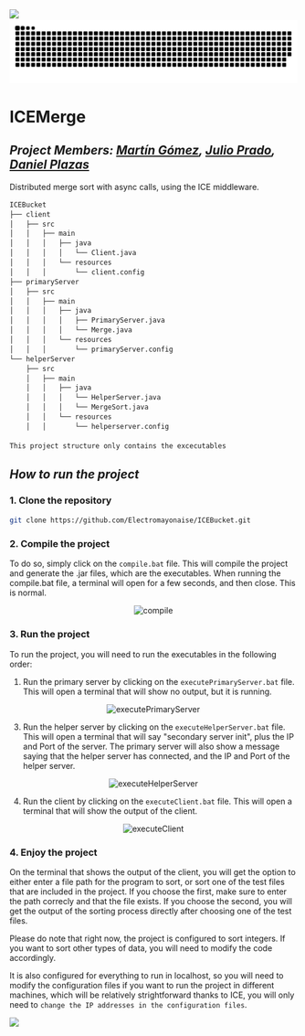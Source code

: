 <img src="https://user-images.githubusercontent.com/73097560/115834477-dbab4500-a447-11eb-908a-139a6edaec5c.gif">

<div align="center">
  <img  src="https://github.com/Electromayonaise/Electromayonaise/blob/main/Assets/github-contribution-grid-snake%20blacktest(1).svg"
       alt="snake" /></a>
</div>

# ICEMerge

## *Project Members: [Martín Gómez](https://github.com/Electromayonaise), [Julio Prado](https://github.com/jul109), [Daniel Plazas](https://github.com/DanielJPC19)*

Distributed merge sort with async calls, using the ICE middleware. 

```bash
ICEBucket
├── client
│   ├── src
│   │   ├── main
│   │   │   ├── java
│   │   │   │   └── Client.java
│   │   │   └── resources
│   │   │       └── client.config
├── primaryServer
│   ├── src
│   │   ├── main
│   │   │   ├── java
│   │   │   │   ├── PrimaryServer.java
│   │   │   │   └── Merge.java
│   │   │   └── resources
│   │   │       └── primaryServer.config
└── helperServer
    ├── src
    │   ├── main
    │   │   ├── java
    │   │   │   └── HelperServer.java
    │   │   │   └── MergeSort.java
    │   │   └── resources
    │   │       └── helperserver.config

This project structure only contains the excecutables
```

## *How to run the project*

### 1. Clone the repository

```bash
git clone https://github.com/Electromayonaise/ICEBucket.git
```

### 2. Compile the project

To do so, simply click on the `compile.bat` file. This will compile the project and generate the .jar files, which are the executables.
When running the compile.bat file, a terminal will open for a few seconds, and then close. This is normal. 

<div align="center">
  <img  src="https://github.com/Electromayonaise/ICEMerge/blob/main/doc/InstructionAssets/compile.png"
       alt="compile" /></a>
</div>

### 3. Run the project

To run the project, you will need to run the executables in the following order:

1. Run the primary server by clicking on the `executePrimaryServer.bat` file. This will open a terminal that will show no output, but it is running.
<div align="center">
  <img  src="https://github.com/Electromayonaise/ICEMerge/blob/main/doc/InstructionAssets/executePrimaryServer.png"
       alt="executePrimaryServer" /></a>
</div>


3. Run the helper server by clicking on the `executeHelperServer.bat` file. This will open a terminal that will say "secondary server init", plus the IP and Port of the server. The primary server will also show a message saying that the helper server has connected, and the IP and Port of the helper server.
<div align="center">
  <img  src="https://github.com/Electromayonaise/ICEMerge/blob/main/doc/InstructionAssets/executeHelperServer.png"
       alt="executeHelperServer" /></a>
</div>

4. Run the client by clicking on the `executeClient.bat` file. This will open a terminal that will show the output of the client.
<div align="center">
  <img  src="https://github.com/Electromayonaise/ICEMerge/blob/main/doc/InstructionAssets/executeClient.png"
       alt="executeClient" /></a>
</div>

### 4. Enjoy the project

On the terminal that shows the output of the client, you will get the option to either enter a file path for the program to sort, or sort one of the test files that are included in the project. 
If you choose the first, make sure to enter the path correcly and that the file exists. If you choose the second, you will get the output of the sorting process directly after choosing one of the test files.

Please do note that right now, the project is configured to sort integers. If you want to sort other types of data, you will need to modify the code accordingly. 

It is also configured for everything to run in localhost, so you will need to modify the configuration files if you want to run the project in different machines, which will be relatively strightforward thanks to ICE, you will only need to `change the IP addresses in the configuration files`.

<img src="https://user-images.githubusercontent.com/73097560/115834477-dbab4500-a447-11eb-908a-139a6edaec5c.gif">
